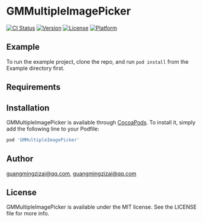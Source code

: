 # GMMultipleImagePicker

[![CI Status](http://img.shields.io/travis/guangmingzizai@qq.com/GMMultipleImagePicker.svg?style=flat)](https://travis-ci.org/guangmingzizai@qq.com/GMMultipleImagePicker)
[![Version](https://img.shields.io/cocoapods/v/GMMultipleImagePicker.svg?style=flat)](http://cocoapods.org/pods/GMMultipleImagePicker)
[![License](https://img.shields.io/cocoapods/l/GMMultipleImagePicker.svg?style=flat)](http://cocoapods.org/pods/GMMultipleImagePicker)
[![Platform](https://img.shields.io/cocoapods/p/GMMultipleImagePicker.svg?style=flat)](http://cocoapods.org/pods/GMMultipleImagePicker)

## Example

To run the example project, clone the repo, and run `pod install` from the Example directory first.

## Requirements

## Installation

GMMultipleImagePicker is available through [CocoaPods](http://cocoapods.org). To install
it, simply add the following line to your Podfile:

```ruby
pod 'GMMultipleImagePicker'
```

## Author

guangmingzizai@qq.com, guangmingzizai@qq.com

## License

GMMultipleImagePicker is available under the MIT license. See the LICENSE file for more info.

